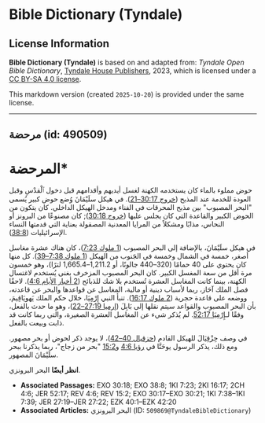 # Bible Dictionary (Tyndale)

## License Information

**Bible Dictionary (Tyndale)** is based on and adapted from: _Tyndale Open Bible Dictionary_, [Tyndale House Publishers](https://tyndaleopenresources.com/), 2023, which is licensed under a [CC BY-SA 4.0 license](https://creativecommons.org/licenses/by-sa/4.0/legalcode.en).

This markdown version (created `2025-10-20`) is provided under the same license.



--------------------------------

## مرحضة (id: 490509)

المرحضة\*
=========

حوض مملوء بالماء كان يستخدمه الكهنة لغسل أيديهم وأقدامهم قبل دخول ٱلْقدْسِ وقبل العودة للخدمة عند المذبح ([خروج 30:17–21](https://ref.ly/Exod30:17-Exod30:21)). في هيكل سلَيْمَانَ وُضع حوض كبير يُسمى "البحر المصبوب" بين مذبح المحرقات في الفناء ومدخل الهيكل الداخلي. كان يتكون من الحوض الكبير والقاعدة التي كان يجلس عليها ([خروج 30:18](https://ref.ly/Exod30:18)); كان مصنوعًا من البرونز أو النحاس، مذابًا ومشكلاً من المرايا المعدنية المصقولة بعناية التي قدمتها النساء الإسرائيليات ([38:8](https://ref.ly/Exod38:8)).

في هيكل سلَيْمَانَ، بالإضافة إلى البحر المصبوب ([1 ملوك 7:23](https://ref.ly/1Kgs7:23))، كان هناك عشرة مغاسل أصغر، خمسة في الشمال وخمسة في الجَنوب من الهيكل ([1 ملوك 7:38–39](https://ref.ly/1Kgs7:38-1Kgs7:39)). كل منها كان يحتوي على 40 حمامًا (320–440 جالونًا، أو 1,211\.2–1,665\.4 لترًا)، وهو خمسون مرة أقل من سعة المغسل الكبير. كان البحر المصبوب المزخرف بغنى يُستخدم لاغتسال الكهنة، بينما كانت المغاسل العشرة تُستخدم بلا شك للذبائح ([2 أخبار الأيام 4:6](https://ref.ly/2Chr4:6)). لاحقًا فصل الملك آحَاز، ربما لأسباب دينية أو مالية، المغاسل عن قواعدها والبحر عن قاعدته، ووضعه على قاعدة حجرية ([2 ملوك 16:17](https://ref.ly/2Kgs16:17)). تنبأ النبي إِرْمِيَا، خلال حكم الملك يَهويَاقِيمَ، بأن البحر المصبوب والقواعد سيتم نقلها إلى بَابِلَ ([إرميا 27:19–22](https://ref.ly/Jer27:19-Jer27:22))، وهو ما حدث بالفعل، وفقًا لـ[إِرْمِيَا 52:17](https://ref.ly/Jer52:17). لم يُذكر شيء عن المغاسل العشرة الصغيرة، والتي ربما كانت قد ذابت وبيعت بالفعل.

في وصف حِزْقِيَالَ للهيكل القادم ([حزقيال 40–42](https://ref.ly/Ezek40:1-Ezek42:20))، لا يوجد ذكر لحوض أو بحر مصهور. ومع ذلك، يذكر الرسول يوحَنَّا في [رؤيا 4:6](https://ref.ly/Rev4:6) و[15:2](https://ref.ly/Rev15:2) "بحر من زجاج"، ربما يذكرنا ببحر سلَيْمَانَ المصهور.

**انظر أيضًا** البحر البرونزي.

* **Associated Passages:** EXO 30:18; EXO 38:8; 1KI 7:23; 2KI 16:17; 2CH 4:6; JER 52:17; REV 4:6; REV 15:2; EXO 30:17–EXO 30:21; 1KI 7:38–1KI 7:39; JER 27:19–JER 27:22; EZK 40:1–EZK 42:20
* **Associated Articles:** البحر البرونزي (ID: `509869@TyndaleBibleDictionary`)


